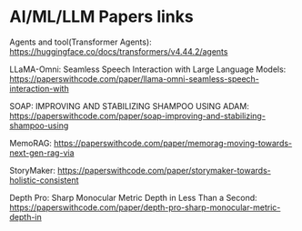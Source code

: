 # AI/ML/LLM Papers links

Agents and tool(Transformer Agents): https://huggingface.co/docs/transformers/v4.44.2/agents 

LLaMA-Omni: Seamless Speech Interaction with Large Language Models: https://paperswithcode.com/paper/llama-omni-seamless-speech-interaction-with

SOAP: IMPROVING AND STABILIZING SHAMPOO USING ADAM: https://paperswithcode.com/paper/soap-improving-and-stabilizing-shampoo-using

MemoRAG: https://paperswithcode.com/paper/memorag-moving-towards-next-gen-rag-via

StoryMaker: https://paperswithcode.com/paper/storymaker-towards-holistic-consistent

Depth Pro: Sharp Monocular Metric Depth in Less Than a Second: https://paperswithcode.com/paper/depth-pro-sharp-monocular-metric-depth-in
